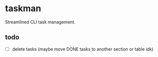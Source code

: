 # taskman

Streamlined CLI task management.

## todo

- [ ] delete tasks (maybe move DONE tasks to another section or table idk)